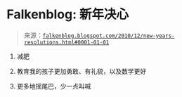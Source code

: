<!--yml

category: 未分类

date: 2024-05-12 21:12:33

-->

# Falkenblog: 新年决心

> 来源：[`falkenblog.blogspot.com/2010/12/new-years-resolutions.html#0001-01-01`](http://falkenblog.blogspot.com/2010/12/new-years-resolutions.html#0001-01-01)

1) 减肥

2) 教育我的孩子更加勇敢、有礼貌，以及数学更好

3) 更多地摇尾巴，少一点叫喊
